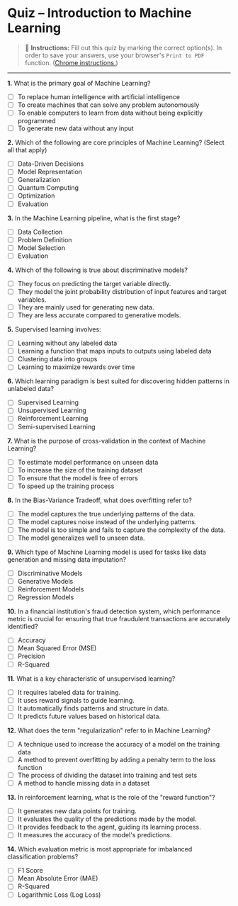 # Quiz – Introduction to Machine Learning

> 🚦 **Instructions:** Fill out this quiz by marking the correct option(s). In order to save your answers, use your browser's `Print to PDF` function. ([Chrome instructions.](https://libguides.rowan.edu/c.php?g=248114&p=4710174))

---

**1.** What is the primary goal of Machine Learning?

- [ ] To replace human intelligence with artificial intelligence
- [ ] To create machines that can solve any problem autonomously
- [ ] To enable computers to learn from data without being explicitly programmed
- [ ] To generate new data without any input

**2.** Which of the following are core principles of Machine Learning? (Select all that apply)

- [ ] Data-Driven Decisions
- [ ] Model Representation
- [ ] Generalization
- [ ] Quantum Computing
- [ ] Optimization
- [ ] Evaluation

**3.** In the Machine Learning pipeline, what is the first stage?

- [ ] Data Collection
- [ ] Problem Definition
- [ ] Model Selection
- [ ] Evaluation

**4.** Which of the following is true about discriminative models?

- [ ] They focus on predicting the target variable directly.
- [ ] They model the joint probability distribution of input features and target variables.
- [ ] They are mainly used for generating new data.
- [ ] They are less accurate compared to generative models.

**5.** Supervised learning involves:

- [ ] Learning without any labeled data
- [ ] Learning a function that maps inputs to outputs using labeled data
- [ ] Clustering data into groups
- [ ] Learning to maximize rewards over time

**6.** Which learning paradigm is best suited for discovering hidden patterns in unlabeled data?

- [ ] Supervised Learning
- [ ] Unsupervised Learning
- [ ] Reinforcement Learning
- [ ] Semi-supervised Learning

**7.** What is the purpose of cross-validation in the context of Machine Learning?

- [ ] To estimate model performance on unseen data
- [ ] To increase the size of the training dataset
- [ ] To ensure that the model is free of errors
- [ ] To speed up the training process

**8.** In the Bias-Variance Tradeoff, what does overfitting refer to?

- [ ] The model captures the true underlying patterns of the data.
- [ ] The model captures noise instead of the underlying patterns.
- [ ] The model is too simple and fails to capture the complexity of the data.
- [ ] The model generalizes well to unseen data.

**9.** Which type of Machine Learning model is used for tasks like data generation and missing data imputation?

- [ ] Discriminative Models
- [ ] Generative Models
- [ ] Reinforcement Models
- [ ] Regression Models

**10.** In a financial institution's fraud detection system, which performance metric is crucial for ensuring that true fraudulent transactions are accurately identified?

- [ ] Accuracy
- [ ] Mean Squared Error (MSE)
- [ ] Precision
- [ ] R-Squared

**11.** What is a key characteristic of unsupervised learning?

- [ ] It requires labeled data for training.
- [ ] It uses reward signals to guide learning.
- [ ] It automatically finds patterns and structure in data.
- [ ] It predicts future values based on historical data.

**12.** What does the term "regularization" refer to in Machine Learning?

- [ ] A technique used to increase the accuracy of a model on the training data
- [ ] A method to prevent overfitting by adding a penalty term to the loss function
- [ ] The process of dividing the dataset into training and test sets
- [ ] A method to handle missing data in a dataset

**13.** In reinforcement learning, what is the role of the "reward function"?

- [ ] It generates new data points for training.
- [ ] It evaluates the quality of the predictions made by the model.
- [ ] It provides feedback to the agent, guiding its learning process.
- [ ] It measures the accuracy of the model's predictions.

**14.** Which evaluation metric is most appropriate for imbalanced classification problems?

- [ ] F1 Score
- [ ] Mean Absolute Error (MAE)
- [ ] R-Squared
- [ ] Logarithmic Loss (Log Loss)

